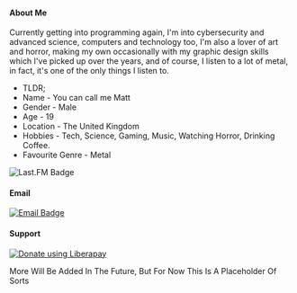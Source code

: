 #### About Me

Currently getting into programming again, I'm into cybersecurity and advanced science, computers and technology too, I'm also a lover of art and horror, making my own occasionally with my graphic design skills which I've picked up over the years, and of course, I listen to a lot of metal, in fact, it's one of the only things I listen to.

- TLDR;
- Name - You can call me Matt
- Gender - Male
- Age - 19
- Location - The United Kingdom
- Hobbies - Tech, Science, Gaming, Music, Watching Horror, Drinking Coffee.
- Favourite Genre - Metal


<img alt="Last.FM Badge" src="https://img.shields.io/static/v1?label=Last.fm&logo=last.fm?link=https://www.last.fm/user/lErrorl404l&message=Click+If+Interested">



#### Email

<a href="mailto:matthewbarker@librem.one" target="_blank"><img alt="Email Badge" src="https://img.shields.io/static/v1?label=Contact+Me&logo=email&message=Here"></a>

#### Support

<noscript><a href="https://liberapay.com/Matthew-Barker/donate"><img alt="Donate using Liberapay" src="https://liberapay.com/assets/widgets/donate.svg"></a></noscript>


More Will Be Added In The Future, But For Now This Is A Placeholder Of Sorts
